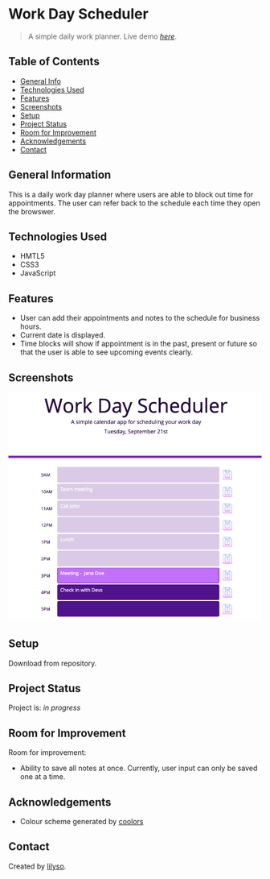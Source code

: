 # Work Day Scheduler

> A simple daily work planner.
> Live demo [_here_](https://lilyso.github.io/work-day-scheduler/).

## Table of Contents

- [General Info](#general-information)
- [Technologies Used](#technologies-used)
- [Features](#features)
- [Screenshots](#screenshots)
- [Setup](#setup)
- [Project Status](#project-status)
- [Room for Improvement](#room-for-improvement)
- [Acknowledgements](#acknowledgements)
- [Contact](#contact)

## General Information

This is a daily work day planner where users are able to block out time for appointments. The user can refer back to the schedule each time they open the browswer.

## Technologies Used

- HMTL5
- CSS3
- JavaScript

## Features

- User can add their appointments and notes to the schedule for business hours.
- Current date is displayed.
- Time blocks will show if appointment is in the past, present or future so that the user is able to see upcoming events clearly.

## Screenshots

![Work day scheduler screenshot](assets/images/scheduler.png)

## Setup

Download from repository.

## Project Status

Project is: _in progress_

## Room for Improvement

Room for improvement:

- Ability to save all notes at once. Currently, user input can only be saved one at a time.

## Acknowledgements

- Colour scheme generated by [coolors](https://www.coolors.com/)

## Contact

Created by [lilyso](https://github.com/lilyso).
